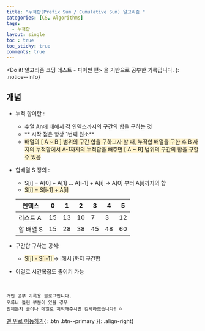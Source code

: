 ```yaml
---
title: "누적합(Prefix Sum / Cumulative Sum) 알고리즘 "
categories: [CS, Algorithms]
tags:
  - 누적합
layout: single
toc : true
toc_sticky: true
comments: true
---
```


<Do it! 알고리즘 코딩 테스트 - 파이썬 편> 을 기반으로 공부한 기록입니다. 
{: .notice--info}

## 개념
- 누적 합이란 : 
    - 수열 An에 대해서 각 인덱스까지의 구간의 합을 구하는 것
    - ** 시작 점은 항상 1번째 원소**
    - <span style="background-color: #fff3cd"> 배열의 [ A ~ B ] 범위의 구간 합을 구하고자 할 때, 누적합 배열을 구한 후 B 까지의 누적합에서 A-1까지의 누적합을 빼주면 [ A ~ B] 범위의 구간의 합을 구할 수 있음</span> 

- 합배열 S 정의 : 
    - S[i] = A[0] + A[1] ... A[i-1] + A[i]  -> A[0] 부터 A[i]까지의 합
    - <span style="background-color: #fff3cd"> S[i] = S[i-1] + A[i] </span>

    | 인덱스 | 0  | 1  | 2  | 3  | 4  | 5  |
    |--------|----|----|----|----|----|----|
    | 리스트 A | 15 | 13 | 10 | 7  | 3  | 12 |
    | 합 배열 S | 15 | 28 | 38 | 45 | 48 | 60 |

- 구간합 구하는 공식:
    - <span style="background-color: #fff3cd"> S[j] - S[i-1] </span> -> i에서 j까지 구간합
- 이걸로 시간복잡도 줄이기 가능

<br>

    개인 공부 기록용 블로그입니다.
    오류나 틀린 부분이 있을 경우 
    언제든지 글이나 메일로 지적해주시면 감사하겠습니다! ☺

[맨 위로 이동하기](#){: .btn .btn--primary }{: .align-right}